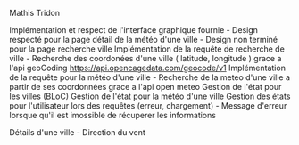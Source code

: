 Mathis Tridon

Implémentation et respect de l'interface graphique fournie
	- Design respecté pour la page détail de la météo d'une ville
	- Design non terminé pour la page recherche ville
Implémentation de la requête de recherche de ville
	- Recherche des coordonées d'une ville ( latitude, longitude ) grace a l'api geoCoding
	  https://api.opencagedata.com/geocode/v1
Implémentation de la requête pour la météo d'une ville
	- Recherche de la meteo d'une ville a partir de ses coordonnées grace a l'api open meteo
Gestion de l'état pour les villes (BLoC)
Gestion de l'état pour la météo d'une ville
Gestion des états pour l'utilisateur lors des requêtes 
(erreur, chargement)
	- Message d'erreur lorsque qu'il est imossible de récuperer les informations


Détails d'une ville
	- Direction du vent 
